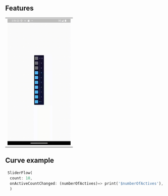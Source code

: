 
## Features

<table>
  <tr>
    <td><img src="https://github.com/thehelmsdeep/sliderflow/raw/ashkanparhizi/01.gif" alt="a" width="200"></td>
  </tr>
</table>


## Curve example

```dart
 SliderFlow(
  count: 10,
  onActiveCountChanged: (numberOfActives)=> print('$numberOfActives'),
  )
```


